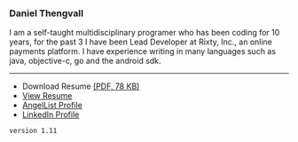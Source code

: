 ### Daniel Thengvall  

I am a self-taught multidisciplinary programer who has been coding for 10 years, for the past 3 I have been Lead Developer at Rixty, Inc., an online payments platform. I have experience writing in many languages such as java, objective-c, go and the android sdk.  

* * *

- Download Resume [(PDF, 78 KB)](https://github.com/DTHENG/resume/raw/master/DanielThengvallResume.pdf)
- [View Resume](https://github.com/DTHENG/resume/blob/master/resume.txt)
- [AngelList Profile](https://angel.co/daniel-thengvall)
- [LinkedIn Profile](http://lnkd.in/bD6S_7J)

`version 1.11`